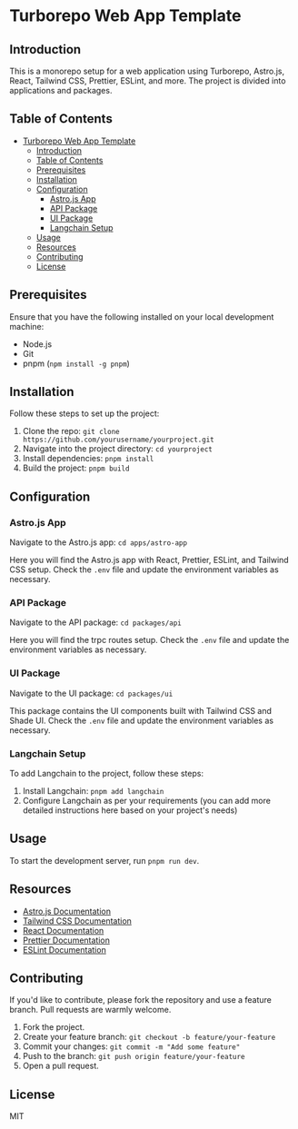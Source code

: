 # Turborepo Web App Template

## Introduction

This is a monorepo setup for a web application using Turborepo, Astro.js, React, Tailwind CSS, Prettier, ESLint, and more. The project is divided into applications and packages.

## Table of Contents

- [Turborepo Web App Template](#turborepo-web-app-template)
  - [Introduction](#introduction)
  - [Table of Contents](#table-of-contents)
  - [Prerequisites](#prerequisites)
  - [Installation](#installation)
  - [Configuration](#configuration)
    - [Astro.js App](#astrojs-app)
    - [API Package](#api-package)
    - [UI Package](#ui-package)
    - [Langchain Setup](#langchain-setup)
  - [Usage](#usage)
  - [Resources](#resources)
  - [Contributing](#contributing)
  - [License](#license)

## Prerequisites

Ensure that you have the following installed on your local development machine:

- Node.js
- Git
- pnpm (`npm install -g pnpm`)

## Installation

Follow these steps to set up the project:

1. Clone the repo: `git clone https://github.com/yourusername/yourproject.git`
2. Navigate into the project directory: `cd yourproject`
3. Install dependencies: `pnpm install`
4. Build the project: `pnpm build`

## Configuration

### Astro.js App

Navigate to the Astro.js app: `cd apps/astro-app`

Here you will find the Astro.js app with React, Prettier, ESLint, and Tailwind CSS setup. Check the `.env` file and update the environment variables as necessary.

### API Package

Navigate to the API package: `cd packages/api`

Here you will find the trpc routes setup. Check the `.env` file and update the environment variables as necessary.

### UI Package

Navigate to the UI package: `cd packages/ui`

This package contains the UI components built with Tailwind CSS and Shade UI. Check the `.env` file and update the environment variables as necessary.

### Langchain Setup

To add Langchain to the project, follow these steps:

1. Install Langchain: `pnpm add langchain`
2. Configure Langchain as per your requirements (you can add more detailed instructions here based on your project's needs)

## Usage

To start the development server, run `pnpm run dev`.

## Resources

- [Astro.js Documentation](https://docs.astro.build)
- [Tailwind CSS Documentation](https://tailwindcss.com/docs)
- [React Documentation](https://reactjs.org/docs/getting-started.html)
- [Prettier Documentation](https://prettier.io/docs/en/index.html)
- [ESLint Documentation](https://eslint.org/docs/user-guide/getting-started)

## Contributing

If you'd like to contribute, please fork the repository and use a feature branch. Pull requests are warmly welcome.

1. Fork the project.
2. Create your feature branch: `git checkout -b feature/your-feature`
3. Commit your changes: `git commit -m "Add some feature"`
4. Push to the branch: `git push origin feature/your-feature`
5. Open a pull request.

## License

MIT
